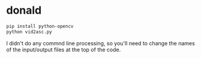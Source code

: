 # donald

```bash
pip install python-opencv
python vid2asc.py
```

I didn't do any commnd line processing, so you'll need to change the names of the input/output files at the top of the code.
